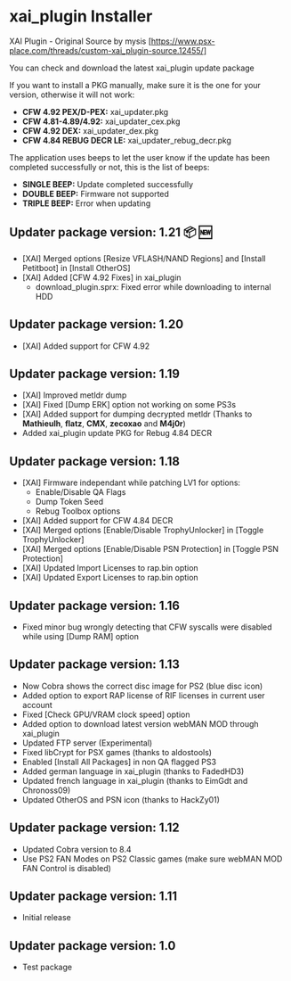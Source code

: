 # xai_plugin Installer
XAI Plugin - Original Source by mysis [https://www.psx-place.com/threads/custom-xai_plugin-source.12455/]

You can check and download the latest xai_plugin update package

If you want to install a PKG manually, make sure it is the one for your version, otherwise it will not work:

- **CFW 4.92 PEX/D-PEX:** xai_updater.pkg
- **CFW 4.81-4.89/4.92:** xai_updater_cex.pkg
- **CFW 4.92 DEX:** xai_updater_dex.pkg
- **CFW 4.84 REBUG DECR LE:** xai_updater_rebug_decr.pkg


The application uses beeps to let the user know if the update has been completed successfully or not, this is the list of beeps:

- **SINGLE BEEP:** Update completed successfully
- **DOUBLE BEEP:** Firmware not supported
- **TRIPLE BEEP:** Error when updating


## Updater package version: 1.21 :package: :new:
- [XAI] Merged options [Resize VFLASH/NAND Regions] and [Install Petitboot] in [Install OtherOS]
- [XAI] Added [CFW 4.92 Fixes] in xai_plugin
	* download_plugin.sprx: Fixed error while downloading to internal HDD

## Updater package version: 1.20
- [XAI] Added support for CFW 4.92

## Updater package version: 1.19
- [XAI] Improved metldr dump
- [XAI] Fixed [Dump ERK] option not working on some PS3s
- [XAI] Added support for dumping decrypted metldr (Thanks to **Mathieulh**, **flatz**, **CMX**, **zecoxao** and **M4j0r**)
- Added xai_plugin update PKG for Rebug 4.84 DECR

## Updater package version: 1.18
- [XAI] Firmware independant while patching LV1 for options:
     + Enable/Disable QA Flags
	 + Dump Token Seed
	 + Rebug Toolbox options
- [XAI] Added support for CFW 4.84 DECR
- [XAI] Merged options [Enable/Disable TrophyUnlocker] in [Toggle TrophyUnlocker]
- [XAI] Merged options [Enable/Disable PSN Protection] in [Toggle PSN Protection]
- [XAI] Updated Import Licenses to rap.bin option
- [XAI] Updated Export Licenses to rap.bin option

## Updater package version: 1.16
- Fixed minor bug wrongly detecting that CFW syscalls were disabled while using [Dump RAM] option

## Updater package version: 1.13
- Now Cobra shows the correct disc image for PS2 (blue disc icon)
- Added option to export RAP license of RIF licenses in current user account
- Fixed [Check GPU/VRAM clock speed] option
- Added option to download latest version webMAN MOD through xai_plugin
- Updated FTP server (Experimental)
- Fixed libCrypt for PSX games (thanks to aldostools)
- Enabled [Install All Packages] in non QA flagged PS3
- Added german language in xai_plugin (thanks to FadedHD3)
- Updated french language in xai_plugin (thanks to EimGdt and Chronoss09)
- Updated OtherOS and PSN icon (thanks to HackZy01)

## Updater package version: 1.12
 - Updated Cobra version to 8.4
 - Use PS2 FAN Modes on PS2 Classic games (make sure webMAN MOD FAN Control is disabled)

## Updater package version: 1.11
 - Initial release

## Updater package version: 1.0
- Test package

